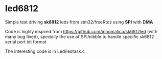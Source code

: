 # led6812
Simple test driving **sk6812** leds from stm32/freeRtos using **SPI** with **DMA**

Code is highly inspired from https://github.com/innomatica/sk6812led (with many bug fixed),
specially the use of SPI/nibble to handle specific sk6812 serial port bit format

The interesting code is in Led/ledtask.c
